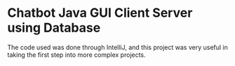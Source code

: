 # Chatbot Java GUI Client Server using Database

The code used was done through IntelliJ, and this project was very useful in taking the first step into more complex projects.
